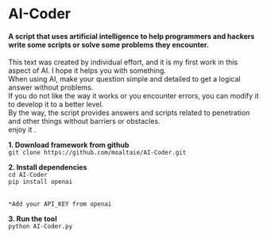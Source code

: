 # AI-Coder
<h4>A script that uses artificial intelligence to help programmers and hackers write some scripts or solve some problems they encounter.</h4>
<p>
<h7>
This text was created by individual effort, and it is my first work in this aspect of AI. I hope it helps you with something.
<br>
When using AI, make your question simple and detailed to get a logical answer without problems.
<br>
If you do not like the way it works or you encounter errors, you can modify it to develop it to a better level.
<br>
By the way, the script provides answers and scripts related to penetration and other things without barriers or obstacles.
<br>
enjoy it .
</h7>
<p>
<p dir="auto"><strong>1. Download framework from github</strong><br>
<code>git clone https://github.com/moaltaie/AI-Coder.git</code></p>

<p dir="auto"><strong>2. Install dependencies</strong><br>
<code>cd AI-Coder</code><br>
<code>pip install openai</code></p>
<p>
  <br>
<code>*Add your API_KEY from openai</code><br>
<p>
<p dir="auto"><strong>3. Run the tool</strong><br>
<code>python AI-Coder.py</code></p>
